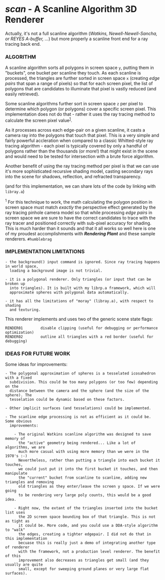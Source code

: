 
# _scan_ - A Scanline Algorithm 3D Renderer

Actually, it's not a full scanline algorithm (_Watkins, Newell-Newell-Sancha, or
REYES A-buffer, ..._) but more properly a scanline front end for a ray tracing
back end.

### ALGORITHM

A scanline algorithm sorts all polygons in screen space `y`, putting them in 
"buckets", one bucket per scanline they touch. As each scanline is processed, 
the triangles are further sorted in screen space `x` (creating _edge pairs_ 
that span a range of pixels) so that for each screen pixel, the list of polygons 
that are candidates to illuminate that pixel is vastly reduced (and easily retrieved).

Some scanline algorithms further sort in screen space `z` per pixel to determine which
polygon (or polygons) cover a specific screen pixel. This implementation does not 
do that - rather it uses the ray tracing method to calculate the screen pixel 
value<sup>[1](#screenprojmath)</sup>.

As it processes across each edge-pair on a given scanline, it casts a camera
ray into the polygons that touch that pixel. This is a very simple and fairly
powerful accleration when compared to a classic Whitted-style ray tracing 
algorithm - each pixel is typically covered by only a handful of polygons 
rather than the thousands (or more!) that might exist in the scene and would need 
to be tested for intersection with a brute force algorithm.

Another benefit of using the ray tracing method per pixel is that we can use
it's more sophisticated recursive shading model, casting secondary rays into
the scene for shadows, reflection, and refracted transparency.

(and for this implementation, we can share lots of the code by linking with `libray.a`)

<a name="screenprojmath"><sup>1</sup></a> For this technique to work, the math calculating the polygon position in screen space must match _exactly_ the perspective effect generated by the ray tracing pinhole camera model so that while processing _edge pairs_ in screen space we are sure to have the correct candidates to trace with the ray tracer and positioned correctly with sub-pixel accuracy for shading. This is much harder than it sounds and that it all works so well here is one of my proudest accomplishments with **_Rendering Plant_** and these sample renderers. `#humblebrag`


### IMPLEMENTATION LIMITATIONS

    - the background() input command is ignored. Since ray tracing happens in world space,
      loading a background image is not trivial.

    - it is a polygonal renderer. Only triangles (or input that can be broken up
      into triangles). It is built with my librp.a framework, which will
      approximate spheres with polygonal data automatically.

    - it has all the limitations of "moray" (libray.a), with respect to shading
      and texturing.

This renderer implements and uses two of the generic scene state flags:

    RENDER01        disable clipping (useful for debugging or performance optimization)
    RENDER02        outline all triangles with a red border (useful for debugging)

### IDEAS FOR FUTURE WORK

Some ideas for improvements:

    - The polygonal approximation of spheres is a tesselated icosahedron with a fixed
      subdivision. This could be too many polygons (or too few) depending on the 
      distance between the camera and the sphere (and the size of the sphere). The
      tesselation could be dynamic based on these factors.

    - Other implicit surfaces (and tesselations) could be implemented.

    - The scanline edge processing is not as efficient as it could be. Some obvious
      improvements:

        - The original Watkins scanline algorithm was designed to save memory of
          the "active" geometry being rendered... Like a lot of algorithms, we are
          much more casual with using more memory than we were in the 1970's :-)
          Nevertheless, rather than putting a triangle into each bucket it touches,
          we could just put it into the first bucket it touches, and then manipulate
          the "current" bucket from scanline to scanline, adding new triangles and removing
          old triangles as they enter/leave the screen y space. If we were going
          to be rendering very large poly counts, this would be a good idea.

        - Right now, the extant of the triangles inserted into the bucket list uses
          the 2D screen space bounding box of that triangle. This is not as tight as
          it could be. More code, and you could use a DDA-style algorithm to "walk"
          the edges, creating a tighter edgepair. I did not do that in this implementation
          becuase this is really just a demo of integrating another type of renderer
          with the framework, not a production level renderer. The benefit of this
          improvement also decreases as triangles get small (and they usually are quite
          small, except for sweeping ground planes or very large flat surfaces).




